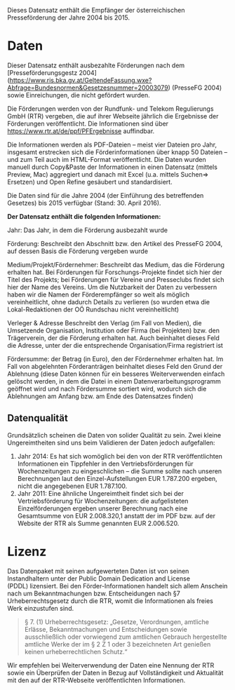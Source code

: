 Dieses Datensatz enthält die Empfänger der österreichischen Presseförderung der Jahre 2004 bis 2015.
# Daten
Dieser Datensatz enthält ausbezahlte Förderungen nach dem [Presseförderungsgestz 2004] (https://www.ris.bka.gv.at/GeltendeFassung.wxe?Abfrage=Bundesnormen&Gesetzesnummer=20003079) (PresseFG 2004) sowie Einreichungen, die nicht gefördert wurden. 

Die Förderungen werden von der Rundfunk- und Telekom Regulierungs GmbH (RTR) vergeben, die auf ihrer Webseite jährlich die Ergebnisse der Förderungen veröffentlicht. Die Informationen sind über https://www.rtr.at/de/ppf/PFErgebnisse auffindbar. 

Die Informationen werden als PDF-Dateien – meist vier Dateien pro Jahr, insgesamt erstrecken sich die Förderinformationen über knapp 50 Dateien – und zum Teil auch im HTML-Format veröffentlicht. Die Daten wurden manuell durch Copy&Paste der Informationen in einen Datensatz (mittels Preview, Mac) aggregiert und danach mit Excel (u.a. mittels Suchen=> Ersetzen) und Open Refine gesäubert und standardisiert. 

Die Daten sind für die Jahre 2004 (der Einführung des betreffenden Gesetzes) bis 2015 verfügbar (Stand: 30. April 2016). 

**Der Datensatz enthält die folgenden Informationen:**  

Jahr: Das Jahr, in dem die Förderung ausbezahlt wurde 

Förderung: Beschreibt den Abschnitt bzw. den Artikel des PresseFG 2004, auf dessen Basis die Förderung vergeben wurde

Medium/Projekt/Fördernehmer: Beschreibt das Medium, das die Förderung erhalten hat. Bei Förderungen für Forschungs-Projekte findet sich hier der Titel des Projekts; bei Förderungen für Vereine und Presseclubs findet sich hier der Name des Vereins. Um die Nutzbarkeit der Daten zu verbessern haben wir die Namen der Förderempfänger so weit als möglich vereinheitlicht, ohne dadurch Details zu verlieren (so wurden etwa die Lokal-Redaktionen der OÖ Rundschau nicht vereinheitlicht) 

Verleger & Adresse Beschreibt den Verlag (im Fall von Medien), die Umsetzende Organisation, Institution oder Firma (bei Projekten) bzw. den Trägerverein, der die Förderung erhalten hat. Auch beinhaltet dieses Feld die Adresse, unter der die entsprechende Organisation/Firma registriert ist

Fördersumme: der Betrag (in Euro), den der Fördernehmer erhalten hat. Im Fall von abgelehnten Förderanträgen beinhaltet dieses Feld den Grund der Ablehnung (diese Daten können für ein besseres Weiterverwenden einfach gelöscht werden, in dem die Datei in einem Datenverarbeitungsprogramm geöffnet wird und nach Fördersumme sortiert wird, wodurch sich die Ablehnungen am Anfang bzw. am Ende des Datensatzes finden)

## Datenqualität
Grundsätzlich scheinen die Daten von solider Qualität zu sein. Zwei kleine Ungereimtheiten sind uns beim Validieren der Daten jedoch aufgefallen: 

1. Jahr 2014: Es hat sich womöglich bei den von der RTR veröffentlichten Informationen ein Tippfehler in den Vertriebsförderungen für Wochenzeitungen zu eingeschlichen – die Summe sollte nach unseren Berechnungen laut den Einzel-Aufstellungen EUR 1.787.200 ergeben, nicht die angegebenen EUR 1.787.100.
2. Jahr 2011: Eine ähnliche Ungereimtheit findet sich bei der Vertriebsförderung für Wochenzeitungen: die aufgelisteten Einzelförderungen ergeben unserer Berechnung nach eine Gesamtsumme von EUR 2.008.320,1 anstatt der im PDF bzw. auf der Website der RTR als Summe genannten EUR 2.006.520.

# Lizenz
Das Datenpaket mit seinen aufgewerteten Daten ist von seinen Instandhaltern unter der Public Domain Dedication and License (PDDL) lizensiert.
Bei den Förder-Informationen handelt sich allem Anschein nach um Bekanntmachungen bzw. Entscheidungen nach §7 Urheberrechtsgesetz durch die RTR, womit die Informationen als freies Werk einzustufen sind. 

> § 7. (1) Urheberrechtsgesetz: „Gesetze, Verordnungen, amtliche Erlässe, Bekanntmachungen und Entscheidungen sowie ausschließlich oder vorwiegend zum amtlichen Gebrauch hergestellte amtliche Werke der im § 2 Z 1 oder 3 bezeichneten Art genießen keinen urheberrechtlichen Schutz.“

Wir empfehlen bei Weiterverwendung der Daten eine Nennung der RTR sowie ein Überprüfen der Daten in Bezug auf Vollständigkeit und Aktualität mit den auf der RTR-Webseite veröffentlichten Informationen. 
